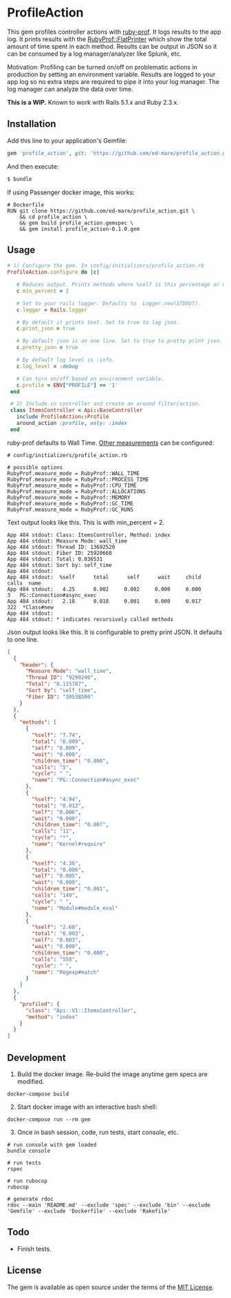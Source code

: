 # ProfileAction

This gem profiles controller actions with [ruby-prof](https://github.com/ruby-prof/ruby-prof). It logs
results to the app log. It prints results with the [RubyProf::FlatPrinter](https://github.com/ruby-prof/ruby-prof/blob/master/examples/flat.txt) which show the total amount of time spent in each method. Results can be 
output in JSON so it can be consumed by a log manager/analyzer like Splunk, etc.

Motivation: Profiling can be turned on/off on problematic actions in production by setting
an environment variable. Results are logged to your app log so no extra steps are required
to pipe it into your log manager. The log manager can analyze the data over time.

**This is a WIP.** Known to work with Rails 5.1.x and Ruby 2.3.x.

## Installation
Add this line to your application's Gemfile:

```ruby
gem 'profile_action', git: 'https://github.com/ed-mare/profile_action.git'
```

And then execute:
```bash
$ bundle
```

If using Passenger docker image, this works:

```shell
# Dockerfile
RUN git clone https://github.com/ed-mare/profile_action.git \
    && cd profile_action \
    && gem build profile_action.gemspec \
    && gem install profile_action-0.1.0.gem
```

## Usage

```ruby
# 1) Configure the gem. In config/initializers/profile_action.rb
ProfileAction.configure do |c|

   # Reduces output. Prints methods where %self is this percentage or more.
   c.min_percent = 2

   # Set to your rails logger. Defaults to  Logger.new(STDOUT).
   c.logger = Rails.logger

   # By default it prints text. Set to true to log json.
   c.print_json = true

   # By default json is on one line. Set to true to pretty print json.
   c.pretty_json = true

   # By default log level is :info.
   c.log_level = :debug

   # Can turn on/off based on environment variable.
   c.profile = ENV["PROFILE"] == '1'
 end

 # 2) Include in controller and create an around filter/action.
 class ItemsController < Api::BaseController
   include ProfileAction::Profile
   around_action :profile, only: :index
 end
```

ruby-prof defaults to Wall Time. [Other measurements](https://github.com/ruby-prof/ruby-prof) 
can be configured:

```shell
# config/initializers/profile_action.rb

# possible options
RubyProf.measure_mode = RubyProf::WALL_TIME
RubyProf.measure_mode = RubyProf::PROCESS_TIME
RubyProf.measure_mode = RubyProf::CPU_TIME
RubyProf.measure_mode = RubyProf::ALLOCATIONS
RubyProf.measure_mode = RubyProf::MEMORY
RubyProf.measure_mode = RubyProf::GC_TIME
RubyProf.measure_mode = RubyProf::GC_RUNS
```

Text output looks like this. This is with  min_percent = 2.

```shell
App 484 stdout: Class: ItemsController, Method: index
App 484 stdout: Measure Mode: wall_time
App 484 stdout: Thread ID: 13692520
App 484 stdout: Fiber ID: 25920660
App 484 stdout: Total: 0.036531
App 484 stdout: Sort by: self_time
App 484 stdout:
App 484 stdout:  %self      total      self      wait     child     calls  name
App 484 stdout:   4.25      0.002     0.002     0.000     0.000        3   PG::Connection#async_exec
App 484 stdout:   2.18      0.018     0.001     0.000     0.017      322  *Class#new
App 484 stdout:
App 484 stdout: * indicates recursively called methods
```

Json output looks like this. It is configurable to pretty print JSON. It defaults to one line.

```json
[
  {
    "header": {
      "Measure Mode": "wall_time",
      "Thread ID": "9299240",
      "Total": "0.115787",
      "Sort by": "self_time",
      "Fiber ID": "30538500"
    }
  },
  {
    "methods": [
      {
        "%self": "7.74",
        "total": "0.009",
        "self": "0.009",
        "wait": "0.000",
        "children_time": "0.000",
        "calls": "5",
        "cycle": " ",
        "name": "PG::Connection#async_exec"
      },
      {
        "%self": "4.94",
        "total": "0.013",
        "self": "0.006",
        "wait": "0.000",
        "children_time": "0.007",
        "calls": "11",
        "cycle": "*",
        "name": "Kernel#require"
      },
      {
        "%self": "4.36",
        "total": "0.006",
        "self": "0.005",
        "wait": "0.000",
        "children_time": "0.001",
        "calls": "149",
        "cycle": " ",
        "name": "Module#module_eval"
      },
      {
        "%self": "2.68",
        "total": "0.003",
        "self": "0.003",
        "wait": "0.000",
        "children_time": "0.000",
        "calls": "558",
        "cycle": " ",
        "name": "Regexp#match"
      }
    ]
  },
  {
    "profiled": {
      "class": "Api::V1::ItemsController",
      "method": "index"
    }
  }
]
```

## Development

1) Build the docker image. Re-build the image anytime gem specs are modified.

```shell
docker-compose build
```

2) Start docker image with an interactive bash shell:

```shell
docker-compose run --rm gem
```

3) Once in bash session, code, run tests, start console, etc.

```shell
# run console with gem loaded
bundle console

# run tests
rspec

# run rubocop
rubocop

# generate rdoc
rdoc --main 'README.md' --exclude 'spec' --exclude 'bin' --exclude 'Gemfile' --exclude 'Dockerfile' --exclude 'Rakefile'
```

## Todo

- Finish tests.

## License
The gem is available as open source under the terms of the [MIT License](http://opensource.org/licenses/MIT).
